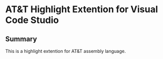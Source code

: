# AT&T Highlight Extention for Visual Code Studio

## Summary

This is a highlight extention for AT&T assembly language.
